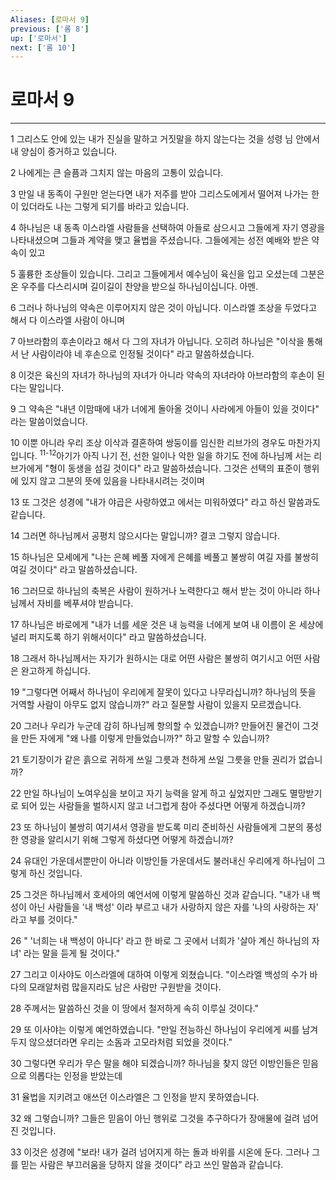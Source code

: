 ```yaml
---
Aliases: [로마서 9]
previous: ['롬 8']
up: ['로마서']
next: ['롬 10']
---
```

# 로마서 9

***


1 그리스도 안에 있는 내가 진실을 말하고 거짓말을 하지 않는다는 것을 성령 님 안에서 내 양심이 증거하고 있습니다. 

2 나에게는 큰 슬픔과 그치지 않는 마음의 고통이 있습니다. 

3 만일 내 동족이 구원만 얻는다면 내가 저주를 받아 그리스도에게서 떨어져 나가는 한이 있더라도 나는 그렇게 되기를 바라고 있습니다. 

4 하나님은 내 동족 이스라엘 사람들을 선택하여 아들로 삼으시고 그들에게 자기 영광을 나타내셨으며 그들과 계약을 맺고 율법을 주셨습니다. 그들에게는 성전 예배와 받은 약속이 있고 

5 훌륭한 조상들이 있습니다. 그리고 그들에게서 예수님이 육신을 입고 오셨는데 그분은 온 우주를 다스리시며 길이길이 찬양을 받으실 하나님이십니다. 아멘. 

6 그러나 하나님의 약속은 이루어지지 않은 것이 아닙니다. 이스라엘 조상을 두었다고 해서 다 이스라엘 사람이 아니며 

7 아브라함의 후손이라고 해서 다 그의 자녀가 아닙니다. 오히려 하나님은 "이삭을 통해서 난 사람이라야 네 후손으로 인정될 것이다" 라고 말씀하셨습니다. 

8 이것은 육신의 자녀가 하나님의 자녀가 아니라 약속의 자녀라야 아브라함의 후손이 된다는 말입니다. 

9 그 약속은 "내년 이맘때에 내가 너에게 돌아올 것이니 사라에게 아들이 있을 것이다" 라는 말씀이었습니다. 

10 이뿐 아니라 우리 조상 이삭과 결혼하여 쌍둥이를 임신한 리브가의 경우도 마찬가지입니다. <sup class="versenum">11-12</sup>아기가 아직 나기 전, 선한 일이나 악한 일을 하기도 전에 하나님께 서는 리브가에게 "형이 동생을 섬길 것이다" 라고 말씀하셨습니다. 그것은 선택의 표준이 행위에 있지 않고 그분의 뜻에 있음을 나타내시려는 것이며 

13 또 그것은 성경에 "내가 야곱은 사랑하였고 에서는 미워하였다" 라고 하신 말씀과도 같습니다. 

14 그러면 하나님께서 공평치 않으시다는 말입니까? 결코 그렇지 않습니다. 

15 하나님은 모세에게 "나는 은혜 베풀 자에게 은혜를 베풀고 불쌍히 여길 자를 불쌍히 여길 것이다" 라고 말씀하셨습니다. 

16 그러므로 하나님의 축복은 사람이 원하거나 노력한다고 해서 받는 것이 아니라 하나님께서 자비를 베푸셔야 받습니다. 

17 하나님은 바로에게 "내가 너를 세운 것은 내 능력을 너에게 보여 내 이름이 온 세상에 널리 퍼지도록 하기 위해서이다" 라고 말씀하셨습니다. 

18 그래서 하나님께서는 자기가 원하시는 대로 어떤 사람은 불쌍히 여기시고 어떤 사람은 완고하게 하십니다. 

19 "그렇다면 어째서 하나님이 우리에게 잘못이 있다고 나무라십니까? 하나님의 뜻을 거역할 사람이 아무도 없지 않습니까?" 라고 질문할 사람이 있을지 모르겠습니다. 

20 그러나 우리가 누군데 감히 하나님께 항의할 수 있겠습니까? 만들어진 물건이 그것을 만든 자에게 "왜 나를 이렇게 만들었습니까?" 하고 말할 수 있습니까? 

21 토기장이가 같은 흙으로 귀하게 쓰일 그릇과 천하게 쓰일 그릇을 만들 권리가 없습니까? 

22 만일 하나님이 노여우심을 보이고 자기 능력을 알게 하고 싶었지만 그래도 멸망받기로 되어 있는 사람들을 벌하시지 않고 너그럽게 참아 주셨다면 어떻게 하겠습니까? 

23 또 하나님이 불쌍히 여기셔서 영광을 받도록 미리 준비하신 사람들에게 그분의 풍성한 영광을 알리시기 위해 그렇게 하셨다면 어떻게 하겠습니까? 

24 유대인 가운데서뿐만이 아니라 이방인들 가운데서도 불러내신 우리에게 하나님이 그렇게 하신 것입니다. 

25 그것은 하나님께서 호세아의 예언서에 이렇게 말씀하신 것과 같습니다. "내가 내 백성이 아닌 사람들을 '내 백성' 이라 부르고 내가 사랑하지 않은 자를 '나의 사랑하는 자' 라고 부를 것이다." 

26 " '너희는 내 백성이 아니다' 라고 한 바로 그 곳에서 너희가 '살아 계신 하나님의 자녀' 라는 말을 듣게 될 것이다." 

27 그리고 이사야도 이스라엘에 대하여 이렇게 외쳤습니다. "이스라엘 백성의 수가 바다의 모래알처럼 많을지라도 남은 사람만 구원받을 것이다. 

28 주께서는 말씀하신 것을 이 땅에서 철저하게 속히 이루실 것이다." 

29 또 이사야는 이렇게 예언하였습니다. "만일 전능하신 하나님이 우리에게 씨를 남겨 두지 않으셨더라면 우리는 소돔과 고모라처럼 되었을 것이다." 

30 그렇다면 우리가 무슨 말을 해야 되겠습니까? 하나님을 찾지 않던 이방인들은 믿음으로 의롭다는 인정을 받았는데 

31 율법을 지키려고 애쓰던 이스라엘은 그 인정을 받지 못하였습니다. 

32 왜 그렇습니까? 그들은 믿음이 아닌 행위로 그것을 추구하다가 장애물에 걸려 넘어진 것입니다. 

33 이것은 성경에 "보라! 내가 걸려 넘어지게 하는 돌과 바위를 시온에 둔다. 그러나 그를 믿는 사람은 부끄러움을 당하지 않을 것이다" 라고 쓰인 말씀과 같습니다.
